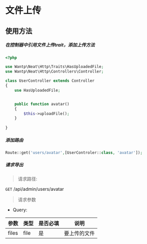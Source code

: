 # 文件上传


## 使用方法

##### 在控制器中引用文件上传trait，添加上传方法

```php
<?php

use Wantp\Neat\Http\Traits\HasUploadedFile;
use Wantp\Neat\Http\Controllers\Controller;

class UserController extends Controller
{
    use HasUploadedFile;


    public function avatar()
    {
        $this->uploadFile();
    }
    
}

```

##### 添加路由
```php
Route::get('users/avatar',[UserControler::class, 'avatar']);
```


##### 请求导出
> 请求路径:

`GET` /api/admin/users/avatar

> 请求参数

- Query:

| 参数 | 类型 | 是否必填 | 说明 |
| --- | --- | ----| --- |
| files | file | 是 | 要上传的文件 |

